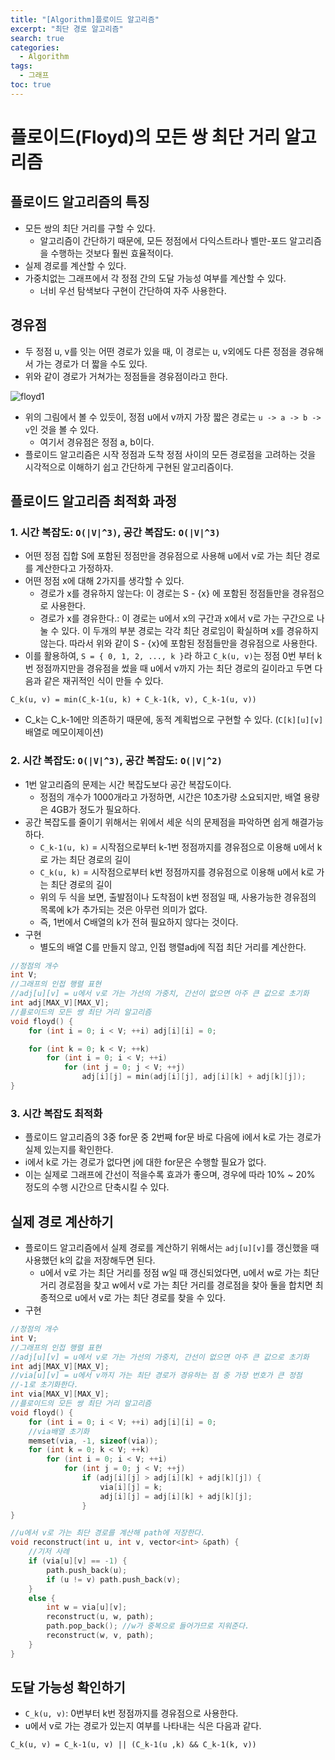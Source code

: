 ```yaml
---
title: "[Algorithm]플로이드 알고리즘"
excerpt: "최단 경로 알고리즘"
search: true
categories:
  - Algorithm
tags:
  - 그래프
toc: true
---
```


# 플로이드(Floyd)의 모든 쌍 최단 거리 알고리즘

## 플로이드 알고리즘의 특징
- 모든 쌍의 최단 거리를 구할 수 있다.
  - 알고리즘이 간단하기 때문에, 모든 정점에서 다익스트라나 벨만-포드 알고리즘을 수행하는 것보다 훨씬 효율적이다.
- 실제 경로를 계산할 수 있다.
- 가중치없는 그래프에서 각 정점 간의 도달 가능성 여부를 계산할 수 있다.
  - 너비 우선 탐색보다 구현이 간단하여 자주 사용한다.

## 경유점
- 두 정점 u, v를 잇는 어떤 경로가 있을 때, 이 경로는 u, v외에도 다른 정점을 경유해서 가는 경로가 더 짧을 수도 있다.
- 위와 같이 경로가 거쳐가는 정점들을 경유점이라고 한다.

![floyd1](https://user-images.githubusercontent.com/34755287/46916177-ef150400-cff1-11e8-90e1-9f75b37313ec.JPG)

- 위의 그림에서 볼 수 있듯이, 정점 u에서 v까지 가장 짧은 경로는 ```u -> a -> b -> v```인 것을 볼 수 있다.
  - 여기서 경유점은 정점 a, b이다.
- 플로이드 알고리즘은 시작 정점과 도착 정점 사이의 모든 경로점을 고려하는 것을 시각적으로 이해하기 쉽고 간단하게 구현된 알고리즘이다.

## 플로이드 알고리즘 최적화 과정
### 1. 시간 복잡도: ```O(|V|^3)```, 공간 복잡도: ```O(|V|^3)```
- 어떤 정점 집합 S에 포함된 정점만을 경유점으로 사용해 u에서 v로 가는 최단 경로를 계산한다고 가정하자.
- 어떤 정점 x에 대해 2가지를 생각할 수 있다.
  - 경로가 x를 경유하지 않는다: 이 경로는 S - {x} 에 포함된 정점들만을 경유점으로 사용한다.
  - 경로가 x를 경유한다.: 이 경로는 u에서 x의 구간과 x에서 v로 가는 구간으로 나눌 수 있다. 이 두개의 부분 경로는 각각 최단 경로임이 확실하며 x를 경유하지 않는다. 따라서 위와 같이 S - {x}에 포함된 정점들만을 경유점으로 사용한다.
- 이를 활용하여, ```S = { 0, 1, 2, ..., k }```라 하고 ```C_k(u, v)```는 정점 0번 부터 k번 정점까지만을 경유점을 썼을 때 u에서 v까지 가는 최단 경로의 길이라고 두면 다음과 같은 재귀적인 식이 만들 수 있다.
```
C_k(u, v) = min(C_k-1(u, k) + C_k-1(k, v), C_k-1(u, v))
```
- C_k는 C_k-1에만 의존하기 때문에, 동적 계획법으로 구현할 수 있다. (```C[k][u][v]```배열로 메모이제이션)

### 2. 시간 복잡도: ```O(|V|^3)```, 공간 복잡도: ```O(|V|^2)```
- 1번 알고리즘의 문제는 시간 복잡도보다 공간 복잡도이다.
  - 정점의 개수가 1000개라고 가정하면, 시간은 10초가량 소요되지만, 배열 용량은 4GB가 정도가 필요하다.
- 공간 복잡도를 줄이기 위해서는 위에서 세운 식의 문제점을 파악하면 쉽게 해결가능하다.
  - ```C_k-1(u, k)``` = 시작점으로부터 k-1번 정점까지를 경유점으로 이용해 u에서 k로 가는 최단 경로의 길이
  - ```C_k(u, k)``` = 시작점으로부터 k번 정점까지를 경유점으로 이용해 u에서 k로 가는 최단 경로의 길이
  - 위의 두 식을 보면, 출발점이나 도착점이 k번 정점일 때, 사용가능한 경유점의 목록에 k가 추가되는 것은 아무런 의미가 없다.
  - 즉, 1번에서 C배열의 k가 전혀 필요하지 않다는 것이다.
- 구현
  - 별도의 배열 C를 만들지 않고, 인접 행렬adj에 직접 최단 거리를 계산한다.

```cpp
//정점의 개수
int V;
//그래프의 인접 행렬 표현
//adj[u][v] = u에서 v로 가는 가선의 가중치, 간선이 없으면 아주 큰 값으로 초기화
int adj[MAX_V][MAX_V];
//플로이드의 모든 쌍 최단 거리 알고리즘
void floyd() {
	for (int i = 0; i < V; ++i) adj[i][i] = 0;

	for (int k = 0; k < V; ++k)
		for (int i = 0; i < V; ++i)
			for (int j = 0; j < V; ++j)
				adj[i][j] = min(adj[i][j], adj[i][k] + adj[k][j]);
}
```

### 3. 시간 복잡도 최적화
- 플로이드 알고리즘의 3중 for문 중 2번째 for문 바로 다음에 i에서 k로 가는 경로가 실제 있는지를 확인한다.
- i에서 k로 가는 경로가 없다면 j에 대한 for문은 수행할 필요가 없다.
- 이는 실제로 그래프에 간선이 적을수록 효과가 좋으며, 경우에 따라 10% ~ 20% 정도의 수행 시간으르 단축시킬 수 있다.

## 실제 경로 계산하기
- 플로이드 알고리즘에서 실제 경로를 계산하기 위해서는 ```adj[u][v]```를 갱신했을 때 사용했던 k의 값을 저장해두면 된다.
  - u에서 v로 가는 최단 거리를 정점 w일 때 갱신되었다면, u에서 w로 가는 최단 거리 경로점을 찾고 w에서 v로 가는 최단 거리를 경로점을 찾아 둘을 합치면 최종적으로 u에서 v로 가는 최단 경로를 찾을 수 있다.
- 구현

```cpp
//정점의 개수
int V;
//그래프의 인접 행렬 표현
//adj[u][v] = u에서 v로 가는 가선의 가중치, 간선이 없으면 아주 큰 값으로 초기화
int adj[MAX_V][MAX_V];
//via[u][v] = u에서 v까지 가는 최단 경로가 경유하는 점 중 가장 번호가 큰 정점
//-1로 초기화한다.
int via[MAX_V][MAX_V];
//플로이드의 모든 쌍 최단 거리 알고리즘
void floyd() {
	for (int i = 0; i < V; ++i) adj[i][i] = 0;
	//via배열 초기화
	memset(via, -1, sizeof(via));
	for (int k = 0; k < V; ++k)
		for (int i = 0; i < V; ++i)
			for (int j = 0; j < V; ++j)
				if (adj[i][j] > adj[i][k] + adj[k][j]) {
					via[i][j] = k;
					adj[i][j] = adj[i][k] + adj[k][j];
				}
}

//u에서 v로 가는 최단 경로를 계산해 path에 저장한다.
void reconstruct(int u, int v, vector<int> &path) {
	//기저 사례
	if (via[u][v] == -1) {
		path.push_back(u);
		if (u != v) path.push_back(v);
	}
	else {
		int w = via[u][v];
		reconstruct(u, w, path);
		path.pop_back(); //w가 중복으로 들어가므로 지워준다.
		reconstruct(w, v, path);
	}
}
```

## 도달 가능성 확인하기
- ```C_k(u, v)```: 0번부터 k번 정점까지를 경유점으로 사용한다.
- u에서 v로 가는 경로가 있는지 여부를 나타내는 식은 다음과 같다.
```
C_k(u, v) = C_k-1(u, v) || (C_k-1(u ,k) && C_k-1(k, v))
```
